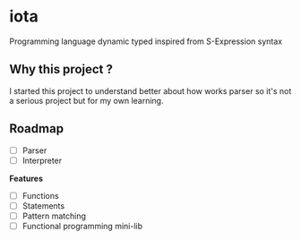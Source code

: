 # iota

Programming language dynamic typed inspired from S-Expression syntax

## Why this project ?
I started this project to understand better about how works parser so it's not a
serious project but for my own learning.

## Roadmap

- [ ] Parser
- [ ] Interpreter

**Features**
- [ ] Functions
- [ ] Statements
- [ ] Pattern matching
- [ ] Functional programming mini-lib
